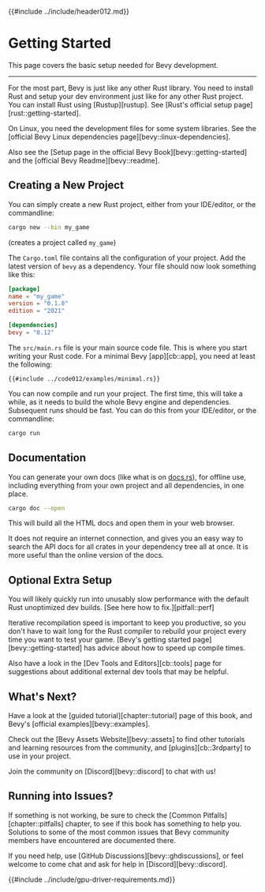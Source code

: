 {{#include ../include/header012.md}}

# Getting Started

This page covers the basic setup needed for Bevy development.

---

For the most part, Bevy is just like any other Rust library. You need to
install Rust and setup your dev environment just like for any other Rust
project. You can install Rust using [Rustup][rustup]. See
[Rust's official setup page][rust::getting-started].

On Linux, you need the development files for some system libraries. See the
[official Bevy Linux dependencies page][bevy::linux-dependencies].

Also see the [Setup page in the official Bevy Book][bevy::getting-started]
and the [official Bevy Readme][bevy::readme].

## Creating a New Project

You can simply create a new Rust project, either from your IDE/editor, or the commandline:

```sh
cargo new --bin my_game
```

(creates a project called `my_game`)

The `Cargo.toml` file contains all the configuration of your project.
Add the latest version of `bevy` as a dependency. Your file should now
look something like this:

```toml
[package]
name = "my_game"
version = "0.1.0"
edition = "2021"

[dependencies]
bevy = "0.12"
```

The `src/main.rs` file is your main source code file. This is where you
start writing your Rust code. For a minimal Bevy [app][cb::app], you need
at least the following:

```rust,no_run,noplayground
{{#include ../code012/examples/minimal.rs}}
```

You can now compile and run your project. The first time, this will take a
while, as it needs to build the whole Bevy engine and dependencies. Subsequent
runs should be fast. You can do this from your IDE/editor, or the commandline:

```sh
cargo run
```

## Documentation

You can generate your own docs (like what is on [docs.rs](https://docs.rs)), for
offline use, including everything from your own project and all dependencies, in
one place.

```sh
cargo doc --open
```

This will build all the HTML docs and open them in your web browser.

It does not require an internet connection, and gives you an easy way to search
the API docs for all crates in your dependency tree all at once. It is more
useful than the online version of the docs.

## Optional Extra Setup

You will likely quickly run into unusably slow performance with the default
Rust unoptimized dev builds. [See here how to fix.][pitfall::perf]

Iterative recompilation speed is important to keep you productive, so you don't
have to wait long for the Rust compiler to rebuild your project every time you
want to test your game. [Bevy's getting started page][bevy::getting-started]
has advice about how to speed up compile times.

Also have a look in the [Dev Tools and Editors][cb::tools] page for suggestions
about additional external dev tools that may be helpful.

## What's Next?

Have a look at the [guided tutorial][chapter::tutorial] page of this book,
and Bevy's [official examples][bevy::examples].

Check out the [Bevy Assets Website][bevy::assets] to find other tutorials
and learning resources from the community, and [plugins][cb::3rdparty]
to use in your project.

Join the community on [Discord][bevy::discord] to chat with us!

## Running into Issues?

If something is not working, be sure to check the [Common
Pitfalls][chapter::pitfalls] chapter, to see if this book has something to
help you. Solutions to some of the most common issues that Bevy community
members have encountered are documented there.

If you need help, use [GitHub Discussions][bevy::ghdiscussions], or feel
welcome to come chat and ask for help in [Discord][bevy::discord].

{{#include ../include/gpu-driver-requirements.md}}
